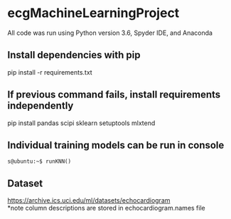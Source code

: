 # ecgMachineLearningProject
All code was run using Python version 3.6, Spyder IDE, and Anaconda
## Install dependencies with pip
pip install -r requirements.txt
## If previous command fails, install requirements independently
pip install pandas scipi sklearn setuptools mlxtend<br>
## Individual training models can be run in console
```console
s@ubuntu:~$ runKNN()

```
## Dataset
https://archive.ics.uci.edu/ml/datasets/echocardiogram <br>
*note column descriptions are stored in echocardiogram.names file
